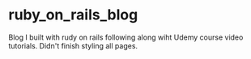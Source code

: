 # ruby_on_rails_blog
Blog I built with rudy on rails following along wiht Udemy course video tutorials. Didn't finish styling all pages. 

